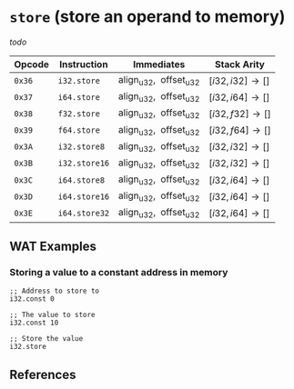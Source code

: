 
# `store` (store an operand to memory)

_todo_



| Opcode | Instruction    | Immediates                          | Stack Arity |
|--------|----------------|-------------------------------------|-------------|
| `0x36` | `i32.store`    | $\text{align}_\text{u32},\enspace \text{offset}_\text{u32}$ | $[ i32, i32 ] \to [ ]$ |
| `0x37` | `i64.store`    | $\text{align}_\text{u32},\enspace \text{offset}_\text{u32}$ | $[ i32, i64 ] \to [ ]$ |
| `0x38` | `f32.store`    | $\text{align}_\text{u32},\enspace \text{offset}_\text{u32}$ | $[ i32, f32 ] \to [ ]$ |
| `0x39` | `f64.store`    | $\text{align}_\text{u32},\enspace \text{offset}_\text{u32}$ | $[ i32, f64 ] \to [ ]$ |
| `0x3A` | `i32.store8`   | $\text{align}_\text{u32},\enspace \text{offset}_\text{u32}$ | $[ i32, i32 ] \to [ ]$ |
| `0x3B` | `i32.store16`  | $\text{align}_\text{u32},\enspace \text{offset}_\text{u32}$ | $[ i32, i32 ] \to [ ]$ |
| `0x3C` | `i64.store8`   | $\text{align}_\text{u32},\enspace \text{offset}_\text{u32}$ | $[ i32, i64 ] \to [ ]$ |
| `0x3D` | `i64.store16`  | $\text{align}_\text{u32},\enspace \text{offset}_\text{u32}$ | $[ i32, i64 ] \to [ ]$ |
| `0x3E` | `i64.store32`  | $\text{align}_\text{u32},\enspace \text{offset}_\text{u32}$ | $[ i32, i64 ] \to [ ]$ |



## WAT Examples

### Storing a value to a constant address in memory

```wasm
;; Address to store to
i32.const 0

;; The value to store
i32.const 10

;; Store the value
i32.store
```



## References

[^§2.4.7]: _WebAssembly Core Specification: Memory Instructions_ - <https://webassembly.github.io/spec/core/bikeshed/#memory-instructions%E2%91%A0>

